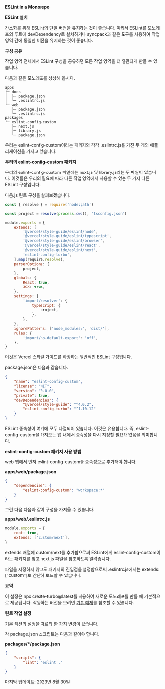 **ESLint in a Monorepo**

**ESLint 설치**

간소화를 위해 ESLint의 단일 버전을 유지하는 것이 좋습니다. 따라서 ESLint를 모노레포의 루트에 devDependency로 설치하거나 syncpack과 같은 도구를 사용하여 작업 영역 간에 동일한 버전을 유지하는 것이 좋습니다.

**구성 공유**

작업 영역 전체에서 ESLint 구성을 공유하면 모든 작업 영역을 더 일관되게 만들 수 있습니다.

다음과 같은 모노레포를 상상해 봅시다.

```plaintext
apps
├─ docs
│  ├─ package.json
│  └─ .eslintrc.js
└─ web
   ├─ package.json
   └─ .eslintrc.js
packages
└─ eslint-config-custom
   ├─ next.js
   ├─ library.js
   └─ package.json
```

우리는 eslint-config-custom이라는 패키지와 각각 .eslintrc.js를 가진 두 개의 애플리케이션을 가지고 있습니다.

**우리의 eslint-config-custom 패키지**

우리의 eslint-config-custom 파일에는 next.js 및 library.js라는 두 파일이 있습니다. 이것들은 우리의 필요에 따라 다른 작업 영역에서 사용할 수 있는 두 가지 다른 ESLint 구성입니다.

다음.js 린트 구성을 살펴보겠습니다.

```javascript
const { resolve } = require('node:path')

const project = resolve(process.cwd(), 'tsconfig.json')

module.exports = {
    extends: [
        '@vercel/style-guide/eslint/node',
        '@vercel/style-guide/eslint/typescript',
        '@vercel/style-guide/eslint/browser',
        '@vercel/style-guide/eslint/react',
        '@vercel/style-guide/eslint/next',
        'eslint-config-turbo',
    ].map(require.resolve),
    parserOptions: {
        project,
    },
    globals: {
        React: true,
        JSX: true,
    },
    settings: {
        'import/resolver': {
            typescript: {
                project,
            },
        },
    },
    ignorePatterns: ['node_modules/', 'dist/'],
    rules: {
        'import/no-default-export': 'off',
    },
}
```

이것은 Vercel 스타일 가이드를 확장하는 일반적인 ESLint 구성입니다.

package.json은 다음과 같습니다.

```json
{
    "name": "eslint-config-custom",
    "license": "MIT",
    "version": "0.0.0",
    "private": true,
    "devDependencies": {
        "@vercel/style-guide": "^4.0.2",
        "eslint-config-turbo": "^1.10.12"
    }
}
```

ESLint 종속성이 여기에 모두 나열되어 있습니다. 이것은 유용합니다. 즉, eslint-config-custom을 가져오는 앱 내에서 종속성을 다시 지정할 필요가 없음을 의미합니다.

**eslint-config-custom 패키지 사용 방법**

web 앱에서 먼저 eslint-config-custom을 종속성으로 추가해야 합니다.

**apps/web/package.json**

```json
{
    "dependencies": {
        "eslint-config-custom": "workspace:*"
    }
}
```

그런 다음 다음과 같이 구성을 가져올 수 있습니다.

**apps/web/.eslintrc.js**

```javascript
module.exports = {
    root: true,
    extends: ['custom/next'],
}
```

extends 배열에 custom/next를 추가함으로써 ESLint에게 eslint-config-custom이라는 패키지를 찾고 next.js 파일을 참조하도록 알려줍니다.

파일을 지정하지 않고도 패키지의 진입점을 설정함으로써 .eslintrc.js에서는 extends: ["custom"]로 간단히 로드할 수 있습니다.

**요약**

이 설정은 npx create-turbo@latest를 사용하여 새로운 모노레포를 만들 때 기본적으로 제공됩니다. 작동하는 버전을 보려면 [기본 예제](https://www.turbo.dev/guides/eslint)를 참조할 수 있습니다.

**린트 작업 설정**

기본 섹션의 설정을 따르되 한 가지 변경이 있습니다.

각 package.json 스크립트는 다음과 같아야 합니다.

**packages/\*/package.json**

```json
{
    "scripts": {
        "lint": "eslint ."
    }
}
```

마지막 업데이트: 2023년 8월 30일
